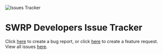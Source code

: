 ![Issues Tracker](https://i.imgur.com/JZbvsPl.png)

# SWRP Developers Issue Tracker
Click [here](https://github.com/SWRPDevelopers/swrp.dev-issues/issues/new?assignees=&labels=%F0%9F%90%9Ebug&template=bug-report.md&title=) to create a bug report, or click [here](https://github.com/SWRPDevelopers/swrp.dev-issues/issues/new?assignees=&labels=%E2%9C%A8enhancement&template=feature-request.md&title=) to create a feature request. View all issues [here](https://github.com/SWRPDevelopers/swrp.dev-issues/issues).
